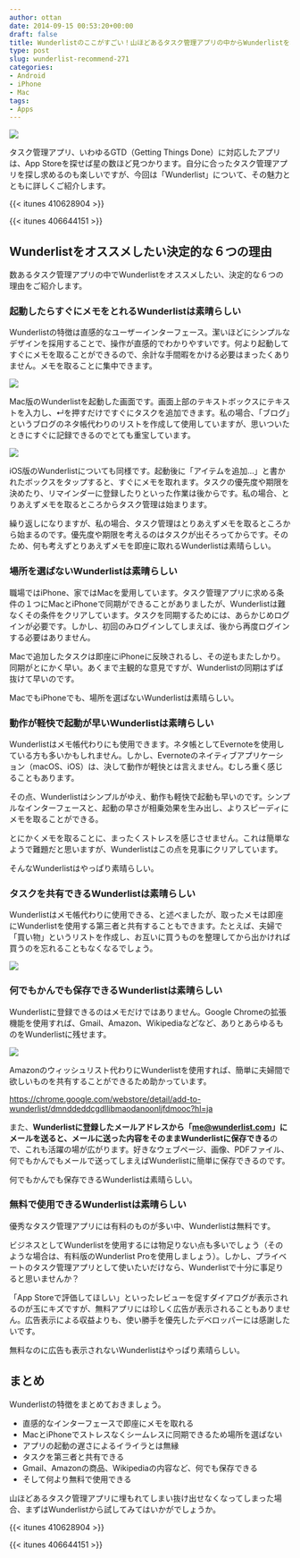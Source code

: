 ```yaml
---
author: ottan
date: 2014-09-15 00:53:20+00:00
draft: false
title: Wunderlistのここがすごい！山ほどあるタスク管理アプリの中からWunderlistをオススメしたい６つの理由
type: post
slug: wunderlist-recommend-271
categories:
- Android
- iPhone
- Mac
tags:
- Apps
---
```


![](/uploads/2014/09/140915-541639659a159.png)






タスク管理アプリ、いわゆるGTD（Getting Things Done）に対応したアプリは、App Storeを探せば星の数ほど見つかります。自分に合ったタスク管理アプリを探し求めるのも楽しいですが、今回は「Wunderlist」について、その魅力とともに詳しくご紹介します。



{{< itunes 410628904 >}}

{{< itunes 406644151 >}}



## Wunderlistをオススメしたい決定的な６つの理由





数あるタスク管理アプリの中でWunderlistをオススメしたい、決定的な６つの理由をご紹介します。





### 起動したらすぐにメモをとれるWunderlistは素晴らしい





Wunderlistの特徴は直感的なユーザーインターフェース。潔いほどにシンプルなデザインを採用することで、操作が直感的でわかりやすいです。何より起動してすぐにメモを取ることができるので、余計な手間暇をかける必要はまったくありません。メモを取ることに集中できます。





![](/uploads/2014/09/140915-541639668ab52.jpg)






Mac版のWunderlistを起動した画面です。画面上部のテキストボックスにテキストを入力し、↵を押すだけですぐにタスクを追加できます。私の場合、「ブログ」というブログのネタ帳代わりのリストを作成して使用していますが、思いついたときにすぐに記録できるのでとても重宝しています。





![](/uploads/2014/09/140915-541639677a1bf.jpg)






iOS版のWunderlistについても同様です。起動後に「アイテムを追加…」と書かれたボックスをタップすると、すぐにメモを取れます。タスクの優先度や期限を決めたり、リマインダーに登録したりといった作業は後からです。私の場合、とりあえずメモを取るところからタスク管理は始まります。





繰り返しになりますが、私の場合、タスク管理はとりあえずメモを取るところから始まるのです。優先度や期限を考えるのはタスクが出そろってからです。そのため、何も考えずとりあえずメモを即座に取れるWunderlistは素晴らしい。





### 場所を選ばないWunderlistは素晴らしい





職場ではiPhone、家ではMacを愛用しています。タスク管理アプリに求める条件の１つにMacとiPhoneで同期ができることがありましたが、Wunderlistは難なくその条件をクリアしています。タスクを同期するためには、あらかじめログインが必要です。しかし、初回のみログインしてしまえば、後から再度ログインする必要はありません。





Macで追加したタスクは即座にiPhoneに反映されるし、その逆もまたしかり。同期がとにかく早い。あくまで主観的な意見ですが、Wunderlistの同期はずば抜けて早いのです。





MacでもiPhoneでも、場所を選ばないWunderlistは素晴らしい。





### 動作が軽快で起動が早いWunderlistは素晴らしい





Wunderlistはメモ帳代わりにも使用できます。ネタ帳としてEvernoteを使用している方も多いかもしれません。しかし、Evernoteのネイティブアプリケーション（macOS、iOS）は、決して動作が軽快とは言えません。むしろ重く感じることもあります。





その点、Wunderlistはシンプルがゆえ、動作も軽快で起動も早いのです。シンプルなインターフェースと、起動の早さが相乗効果を生み出し、よりスピーディにメモを取ることができる。





とにかくメモを取ることに、まったくストレスを感じさせません。これは簡単なようで難題だと思いますが、Wunderlistはこの点を見事にクリアしています。





そんなWunderlistはやっぱり素晴らしい。





### タスクを共有できるWunderlistは素晴らしい





Wunderlistはメモ帳代わりに使用できる、と述べましたが、取ったメモは即座にWunderlistを使用する第三者と共有することもできます。たとえば、夫婦で「買い物」というリストを作成し、お互いに買うものを整理してから出かければ買うのを忘れることもなくなるでしょう。





![](/uploads/2014/09/140915-541639684cb3d.jpg)






### 何でもかんでも保存できるWunderlistは素晴らしい





Wunderlistに登録できるのはメモだけではありません。Google Chromeの拡張機能を使用すれば、Gmail、Amazon、Wikipediaなどなど、ありとあらゆるものをWunderlistに残せます。





![](/uploads/2014/09/140915-541639692a47c.jpg)






Amazonのウィッシュリスト代わりにWunderlistを使用すれば、簡単に夫婦間で欲しいものを共有することができるため助かっています。



https://chrome.google.com/webstore/detail/add-to-wunderlist/dmnddeddcgdllibmaodanoonljfdmooc?hl=ja



また、**Wunderlistに登録したメールアドレスから「me@wunderlist.com」にメールを送ると、メールに送った内容をそのままWunderlistに保存できる**ので、これも活躍の場が広がります。好きなウェブページ、画像、PDFファイル、何でもかんでもメールで送ってしまえばWunderlistに簡単に保存できるのです。





何でもかんでも保存できるWunderlistは素晴らしい。





### 無料で使用できるWunderlistは素晴らしい





優秀なタスク管理アプリには有料のものが多い中、Wunderlistは無料です。





ビジネスとしてWunderlistを使用するには物足りない点も多いでしょう（そのような場合は、有料版のWunderlist Proを使用しましょう）。しかし、プライベートのタスク管理アプリとして使いたいだけなら、Wunderlistで十分に事足りると思いませんか？





「App Storeで評価してほしい」といったレビューを促すダイアログが表示されるのが玉にキズですが、無料アプリには珍しく広告が表示されることもありません。広告表示による収益よりも、使い勝手を優先したデベロッパーには感謝したいです。





無料なのに広告も表示されないWunderlistはやっぱり素晴らしい。





## まとめ





Wunderlistの特徴をまとめておきましょう。






  * 直感的なインターフェースで即座にメモを取れる
  * MacとiPhoneでストレスなくシームレスに同期できるため場所を選ばない
  * アプリの起動の遅さによるイライラとは無縁
  * タスクを第三者と共有できる
  * Gmail、Amazonの商品、Wikipediaの内容など、何でも保存できる
  * そして何より無料で使用できる




山ほどあるタスク管理アプリに埋もれてしまい抜け出せなくなってしまった場合、まずはWunderlistから試してみてはいかがでしょうか。



{{< itunes 410628904 >}}

{{< itunes 406644151 >}}
